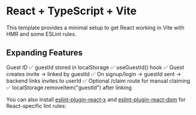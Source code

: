 # React + TypeScript + Vite

This template provides a minimal setup to get React working in Vite with HMR and some ESLint rules.

## Expanding Features

Guest ID
✅ guestId stored in localStorage
✅ useGuestId() hook
✅ Guest creates invite → linked by guestId
✅ On signup/login → guestId sent → backend links invites to userId
✅ Optional /claim route for manual claiming
✅ localStorage.removeItem("guestId") after linking

You can also install [eslint-plugin-react-x](https://github.com/Rel1cx/eslint-react/tree/main/packages/plugins/eslint-plugin-react-x) and [eslint-plugin-react-dom](https://github.com/Rel1cx/eslint-react/tree/main/packages/plugins/eslint-plugin-react-dom) for React-specific lint rules:
